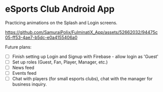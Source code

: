 # eSports Club Android App

Practicing animations on the Splash and Login screens.

https://github.com/SamuraiPolix/FulminatiX_App/assets/52662032/94475c05-ff53-4ae7-b5dc-e0a4155406a0


Future plans:

- [ ] Finish setting up Login and Signup with Firebase - allow login as 'Guest'
- [ ] Set up roles (Guest, Fan, Player, Manager, etc.)
- [ ] News feed
- [ ] Events feed
- [ ] Chat with players (for small esports clubs), chat with the manager for business inquiry.
